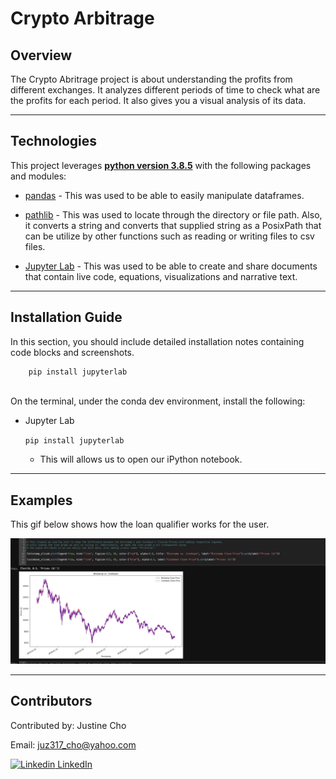

# Crypto Arbitrage


## Overview

The Crypto Abritrage project is about understanding the profits from different exchanges. It analyzes different periods of time to check what are the profits for each period. It also gives you a visual analysis of its data.

---

## Technologies

This project leverages **[python version 3.8.5](https://www.python.org/downloads/)** with the following packages and modules:

* [pandas](https://pandas.pydata.org/docs/) - This was used to be able to easily manipulate dataframes.

* [pathlib](https://docs.python.org/3/library/pathlib.html) - This was used to locate through the directory or file path. Also, it converts a string and converts that supplied string as a PosixPath that can be utilize by other functions such as reading or writing files to csv files.

* [Jupyter Lab](https://jupyterlab.readthedocs.io/en/stable/) - This was used to be able to create and share documents that contain live code, equations, visualizations and narrative text.

---

## Installation Guide

In this section, you should include detailed installation notes containing code blocks and screenshots.

```python
    pip install jupyterlab
 
```

On the terminal, under the conda dev environment, install the following:
 * Jupyter Lab 

    `pip install jupyterlab`

    - This will allows us to open our iPython notebook.

---

## Examples

This gif below shows how the loan qualifier works for the user.

![Sample Line Plot](./images/lineplot_sample.jpeg)

---

## Contributors


Contributed by: Justine Cho

Email: juz317_cho@yahoo.com

[![Linkedin](https://i.stack.imgur.com/gVE0j.png) LinkedIn](https://www.linkedin.com/in/justinecho)

